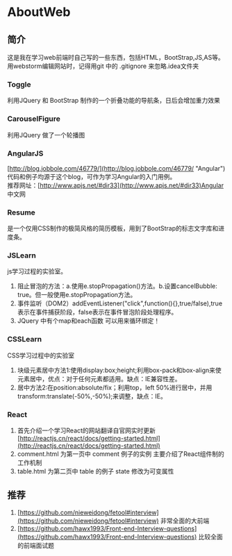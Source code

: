# AboutWeb #
## 简介 ##
这是我在学习web前端时自己写的一些东西，包括HTML，BootStrap,JS,AS等。</br>
用webstorm编辑网站时，记得用git 中的 .gitignore 来忽略.idea文件夹
### Toggle ###
利用JQuery 和 BootStrap 制作的一个折叠功能的导航条，日后会增加重力效果
### CarouselFigure ###
利用JQuery 做了一个轮播图
### AngularJS ###
[http://blog.jobbole.com/46779/](http://blog.jobbole.com/46779/ "Angular") 代码和例子均源于这个blog，可作为学习Angular的入门用例。<br/>
推荐网址：[http://www.apjs.net/#dir33](http://www.apjs.net/#dir33)Angular 中文网
### Resume ###
是一个仅用CSS制作的极简风格的简历模板，用到了BootStrap的标志文字库和进度条。
### JSLearn ###
js学习过程的实验室。</br>
1. 阻止冒泡的方法：a.使用e.stopPropagation()方法。b.设置cancelBubble: true。但一般使用e.stopPropagation方法。</br>
2. 事件监听（DOM2）addEventListener("click",function(){},true/false),true表示在事件捕获阶段，false表示在事件冒泡阶段处理程序。
3. JQuery 中有个map和each函数 可以用来循环绑定！
### CSSLearn ###
CSS学习过程中的实验室</br>
1. 块级元素居中方法1:使用display:box;height;利用box-pack和box-align来使元素居中，优点：对于任何元素都适用。缺点：IE兼容性差。</br>
2. 居中方法2:在position:absolute/fix；利用top，left 50%进行居中，并用transform:translate(-50%,-50%);来调整，缺点：IE。
### React ###
1. 首先介绍一个学习React的网站翻译自官网实时更新[http://reactjs.cn/react/docs/getting-started.html](http://reactjs.cn/react/docs/getting-started.html)
2. comment.html 为第一页中 comment 例子的实例 主要介绍了React组件制的工作机制
3. table.html 为第二页中 table 的例子 state 修改为可变属性
## 推荐 ##
1. [https://github.com/nieweidong/fetool#interview](https://github.com/nieweidong/fetool#interview) 非常全面的大前端
2. [https://github.com/hawx1993/Front-end-Interview-questions](https://github.com/hawx1993/Front-end-Interview-questions) 比较全面的前端面试题